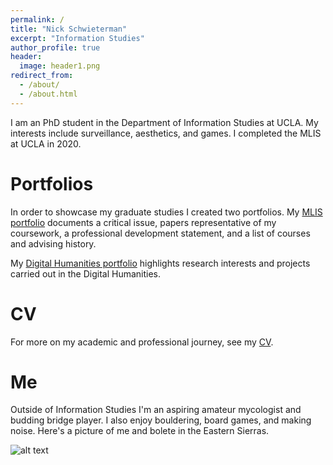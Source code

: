 ```yaml
---
permalink: /
title: "Nick Schwieterman"
excerpt: "Information Studies"
author_profile: true
header:
  image: header1.png
redirect_from: 
  - /about/
  - /about.html
---
```


I am an PhD student in the Department of Information Studies at UCLA. My interests include surveillance, aesthetics, and games. I completed the MLIS at UCLA in 2020.

Portfolios
======
In order to showcase my graduate studies I created two portfolios. My [MLIS portfolio](/mlis-portfolio) documents a critical issue, papers representative of my coursework, a professional development statement, and a list of courses and advising history.

My [Digital Humanities portfolio](/dh-portfolio) highlights research interests and projects carried out in the Digital Humanities.

CV
======
For more on my academic and professional journey, see my [CV](/cv).

Me
======
Outside of Information Studies I'm an aspiring amateur mycologist and budding bridge player. I also enjoy bouldering, board games, and making noise. Here's a picture of me and bolete in the Eastern Sierras.

![alt text](/images/bolete.png "Me with a bolete in the Eastern Sierras")
